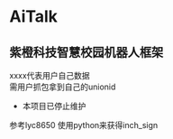# AiTalk
## 紫橙科技智慧校园机器人框架
xxxx代表用户自己数据\
需用户抓包拿到自己的unionid
* 本项目已停止维护

参考lyc8650 使用python来获得inch_sign
